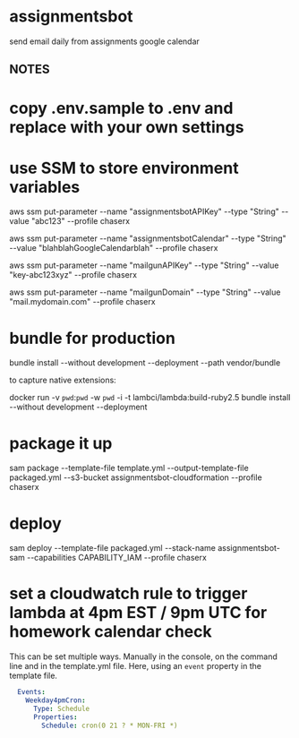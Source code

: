 # assignmentsbot
send email daily from assignments google calendar

## NOTES

# copy .env.sample to .env and replace with your own settings

# use SSM to store environment variables

aws ssm put-parameter --name "assignmentsbotAPIKey" --type "String" --value "abc123" --profile chaserx

aws ssm put-parameter --name "assignmentsbotCalendar" --type "String" --value "blahblahGoogleCalendarblah" --profile chaserx

aws ssm put-parameter --name "mailgunAPIKey" --type "String" --value "key-abc123xyz" --profile chaserx

aws ssm put-parameter --name "mailgunDomain" --type "String" --value "mail.mydomain.com" --profile chaserx

# bundle for production

bundle install --without development --deployment --path vendor/bundle 

to capture native extensions:

docker run -v `pwd`:`pwd` -w `pwd` -i -t lambci/lambda:build-ruby2.5 bundle install --without development --deployment

# package it up 

sam package --template-file template.yml --output-template-file packaged.yml --s3-bucket assignmentsbot-cloudformation --profile chaserx

# deploy 

sam deploy --template-file packaged.yml --stack-name assignmentsbot-sam --capabilities CAPABILITY_IAM --profile chaserx

# set a cloudwatch rule to trigger lambda at 4pm EST / 9pm UTC for homework calendar check

This can be set multiple ways. Manually in the console, on the command line and in the template.yml file. Here, using an `event` property in the template file. 

```yaml
  Events:
    Weekday4pmCron:
      Type: Schedule
      Properties:
        Schedule: cron(0 21 ? * MON-FRI *)
```

